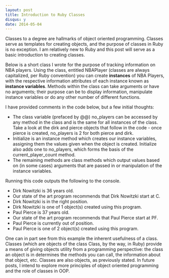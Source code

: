 ```yaml
---
layout: post
title: Introduction to Ruby Classes
disqus: y
date: 2014-05-04 
---
```


<p>Classes to a degree are hallmarks of object oriented programming. Classes serve as templates for creating objects, and the purpose of classes in Ruby is no exception. I am relatively new to Ruby and this post will serve as a basic introduction to creating classes.</p>

<p>Below is a short class I wrote for the purpose of tracking information on NBA players. Using the class, entitled NBAPlayer (classes are always capitalized, per Ruby convention) you can create <b>instances</b> of NBA Players, with the respective information attributes of each instance known as <b>instance variables</b>. Methods within the class can take arguments or have no arguments; their purpose can be to display information, manipulate instance variables or do any other number of different functions.</p>

<p>I have provided comments in the code below, but a few initial thoughts: </p>

<ul>
<li>The class variable (prefaced by @@) no_players can be accessed by any method in the class and is the same for all instances of the class. Take a look at the dirk and pierce objects that follow in the code - once pierce is created, no_players is 2 for both pierce and dirk.</li>
<li>Initialize is an instance method which creates our instance variables, assigning them the values given when the object is created. Initialize also adds one to no_players, which forms the basis of the current_player_count method.</li>
<li>The remaining methods are class methods which output values based on (in some cases) arguments that are passed in or manipulation of the instance variables.</li>
</ul>

<script src="https://gist.github.com/BenBrostoff/3d6c87563acb45f4bae2.js"></script>

<p>Running this code outputs the following to the console. </p>

<ul>
<li>Dirk Nowitzki is 36 years old.</li> 
<li>Our state of the art program recommends that Dirk Nowitzki start at C.</li> 
<li>Dirk Nowitzki is in the right position.</li>
<li>Dirk Nowitzki is one of 1 object(s) created using this program.</li> 
<li>Paul Pierce is 37 years old.</li> 
<li>Our state of the art program recommends that Paul Pierce start at PF.</li> 
<li>Paul Pierce is currently out of position.</li>
<li>Paul Pierce is one of 2 object(s) created using this program.</li> 
</ul> 

<p>One can in part see from this example the inherent usefulness of a class. Classes (which are objects of the class Class, by the way, in Ruby) provide a means of giving objects utility from a programming perspective: the class an object is in determines the methods you can call, the information about that object, etc. Classes are also objects, as previously stated. In future posts, I intend to explore more principles of object oriented programming and the role of classes in OOP. </p>

